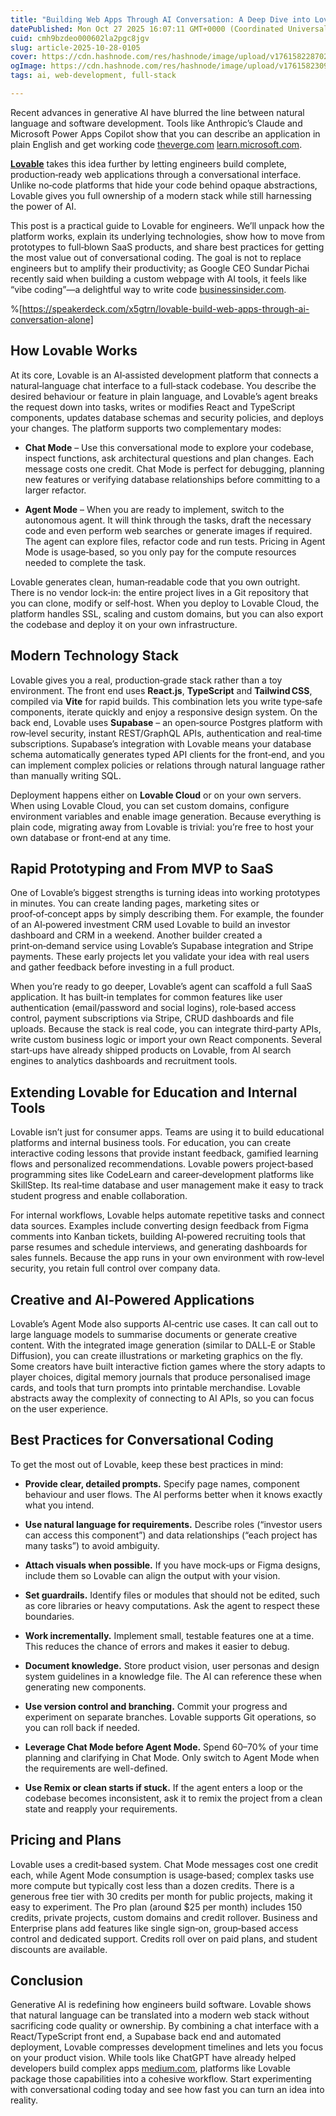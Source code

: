 ```yaml
---
title: "Building Web Apps Through AI Conversation: A Deep Dive into Lovable"
datePublished: Mon Oct 27 2025 16:07:11 GMT+0000 (Coordinated Universal Time)
cuid: cmh9bzdeo000602la2pgc8jgv
slug: article-2025-10-28-0105
cover: https://cdn.hashnode.com/res/hashnode/image/upload/v1761582287025/48cd7055-a4bb-493f-99f0-0d74c783e6a1.png
ogImage: https://cdn.hashnode.com/res/hashnode/image/upload/v1761582309405/a4593a46-f37b-47bc-b34e-f2680be7ba93.png
tags: ai, web-development, full-stack

---
```


Recent advances in generative AI have blurred the line between natural language and software development. Tools like Anthropic’s Claude and Microsoft Power Apps Copilot show that you can describe an application in plain English and get working code [theverge.com](http://theverge.com) [learn.microsoft.com](http://learn.microsoft.com).

[**Lovable**](https://lovable.dev/) takes this idea further by letting engineers build complete, production‑ready web applications through a conversational interface. Unlike no‑code platforms that hide your code behind opaque abstractions, Lovable gives you full ownership of a modern stack while still harnessing the power of AI.

This post is a practical guide to Lovable for engineers. We’ll unpack how the platform works, explain its underlying technologies, show how to move from prototypes to full‑blown SaaS products, and share best practices for getting the most value out of conversational coding. The goal is not to replace engineers but to amplify their productivity; as Google CEO Sundar Pichai recently said when building a custom webpage with AI tools, it feels like “vibe coding”—a delightful way to write code [businessinsider.com](http://businessinsider.com).

%[https://speakerdeck.com/x5gtrn/lovable-build-web-apps-through-ai-conversation-alone] 

## How Lovable Works

At its core, Lovable is an AI‑assisted development platform that connects a natural‑language chat interface to a full‑stack codebase. You describe the desired behaviour or feature in plain language, and Lovable’s agent breaks the request down into tasks, writes or modifies React and TypeScript components, updates database schemas and security policies, and deploys your changes. The platform supports two complementary modes:

* **Chat Mode** – Use this conversational mode to explore your codebase, inspect functions, ask architectural questions and plan changes. Each message costs one credit. Chat Mode is perfect for debugging, planning new features or verifying database relationships before committing to a larger refactor.
    
* **Agent Mode** – When you are ready to implement, switch to the autonomous agent. It will think through the tasks, draft the necessary code and even perform web searches or generate images if required. The agent can explore files, refactor code and run tests. Pricing in Agent Mode is usage‑based, so you only pay for the compute resources needed to complete the task.
    

Lovable generates clean, human‑readable code that you own outright. There is no vendor lock‑in: the entire project lives in a Git repository that you can clone, modify or self‑host. When you deploy to Lovable Cloud, the platform handles SSL, scaling and custom domains, but you can also export the codebase and deploy it on your own infrastructure.

## Modern Technology Stack

Lovable gives you a real, production‑grade stack rather than a toy environment. The front end uses **React.js**, **TypeScript** and **Tailwind CSS**, compiled via **Vite** for rapid builds. This combination lets you write type‑safe components, iterate quickly and enjoy a responsive design system. On the back end, Lovable uses **Supabase** – an open‑source Postgres platform with row‑level security, instant REST/GraphQL APIs, authentication and real‑time subscriptions. Supabase’s integration with Lovable means your database schema automatically generates typed API clients for the front‑end, and you can implement complex policies or relations through natural language rather than manually writing SQL.

Deployment happens either on **Lovable Cloud** or on your own servers. When using Lovable Cloud, you can set custom domains, configure environment variables and enable image generation. Because everything is plain code, migrating away from Lovable is trivial: you’re free to host your own database or front‑end at any time.

## Rapid Prototyping and From MVP to SaaS

One of Lovable’s biggest strengths is turning ideas into working prototypes in minutes. You can create landing pages, marketing sites or proof‑of‑concept apps by simply describing them. For example, the founder of an AI‑powered investment CRM used Lovable to build an investor dashboard and CRM in a weekend. Another builder created a print‑on‑demand service using Lovable’s Supabase integration and Stripe payments. These early projects let you validate your idea with real users and gather feedback before investing in a full product.

When you’re ready to go deeper, Lovable’s agent can scaffold a full SaaS application. It has built‑in templates for common features like user authentication (email/password and social logins), role‑based access control, payment subscriptions via Stripe, CRUD dashboards and file uploads. Because the stack is real code, you can integrate third‑party APIs, write custom business logic or import your own React components. Several start‑ups have already shipped products on Lovable, from AI search engines to analytics dashboards and recruitment tools.

## Extending Lovable for Education and Internal Tools

Lovable isn’t just for consumer apps. Teams are using it to build educational platforms and internal business tools. For education, you can create interactive coding lessons that provide instant feedback, gamified learning flows and personalized recommendations. Lovable powers project‑based programming sites like CodeLearn and career‑development platforms like SkillStep. Its real‑time database and user management make it easy to track student progress and enable collaboration.

For internal workflows, Lovable helps automate repetitive tasks and connect data sources. Examples include converting design feedback from Figma comments into Kanban tickets, building AI‑powered recruiting tools that parse resumes and schedule interviews, and generating dashboards for sales funnels. Because the app runs in your own environment with row‑level security, you retain full control over company data.

## Creative and AI‑Powered Applications

Lovable’s Agent Mode also supports AI‑centric use cases. It can call out to large language models to summarise documents or generate creative content. With the integrated image generation (similar to DALL‑E or Stable Diffusion), you can create illustrations or marketing graphics on the fly. Some creators have built interactive fiction games where the story adapts to player choices, digital memory journals that produce personalised image cards, and tools that turn prompts into printable merchandise. Lovable abstracts away the complexity of connecting to AI APIs, so you can focus on the user experience.

## Best Practices for Conversational Coding

To get the most out of Lovable, keep these best practices in mind:

* **Provide clear, detailed prompts.** Specify page names, component behaviour and user flows. The AI performs better when it knows exactly what you intend.
    
* **Use natural language for requirements.** Describe roles (“investor users can access this component”) and data relationships (“each project has many tasks”) to avoid ambiguity.
    
* **Attach visuals when possible.** If you have mock‑ups or Figma designs, include them so Lovable can align the output with your vision.
    
* **Set guardrails.** Identify files or modules that should not be edited, such as core libraries or heavy computations. Ask the agent to respect these boundaries.
    
* **Work incrementally.** Implement small, testable features one at a time. This reduces the chance of errors and makes it easier to debug.
    
* **Document knowledge.** Store product vision, user personas and design system guidelines in a knowledge file. The AI can reference these when generating new components.
    
* **Use version control and branching.** Commit your progress and experiment on separate branches. Lovable supports Git operations, so you can roll back if needed.
    
* **Leverage Chat Mode before Agent Mode.** Spend 60–70% of your time planning and clarifying in Chat Mode. Only switch to Agent Mode when the requirements are well-defined.
    
* **Use Remix or clean starts if stuck.** If the agent enters a loop or the codebase becomes inconsistent, ask it to remix the project from a clean state and reapply your requirements.
    

## Pricing and Plans

Lovable uses a credit‑based system. Chat Mode messages cost one credit each, while Agent Mode consumption is usage‑based; complex tasks use more compute but typically cost less than a dozen credits. There is a generous free tier with 30 credits per month for public projects, making it easy to experiment. The Pro plan (around $25 per month) includes 150 credits, private projects, custom domains and credit rollover. Business and Enterprise plans add features like single sign‑on, group‑based access control and dedicated support. Credits roll over on paid plans, and student discounts are available.

## Conclusion

Generative AI is redefining how engineers build software. Lovable shows that natural language can be translated into a modern web stack without sacrificing code quality or ownership. By combining a chat interface with a React/TypeScript front end, a Supabase back end and automated deployment, Lovable compresses development timelines and lets you focus on your product vision. While tools like ChatGPT have already helped developers build complex apps [medium.com](http://medium.com), platforms like Lovable package those capabilities into a cohesive workflow. Start experimenting with conversational coding today and see how fast you can turn an idea into reality.